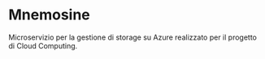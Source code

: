 # Mnemosine

Microservizio per la gestione di storage su Azure realizzato per il progetto di Cloud Computing.
